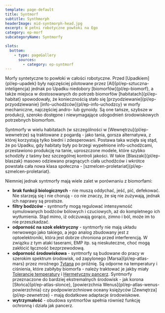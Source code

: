 ```yaml
---
template: page-default
title: Syntmorf
subtitle: Synthmorph
headerImage: mid-syntmorph-head.jpg
excerpt: W pełni robotyczne powłoki na Ego
category: ep-morf
subcategoryName: Syntmorfy

slots:
  bottom:
    - type: pageGallery
      sources:
        - category: ep-syntmorf
---
```

Morfy syntetyczne to powłoki w całości robotyczne. Przed [Upadkiem]{pl/ep-upadek} były najczęściej pilotowane przez [AI]{pl/ep-sztuczna-inteligencja} jednak po Upadku niedobory [biomorfów]{pl/ep-biomorf}, a także miejsca w dostosowanych do potrzeb biomorfów [habitatach]{pl/ep-habitat} spowodowały, że koniecznością stało się [przyodziewanie]{pl/ep-przyodziewanie} [info-uchodźców]{pl/ep-info-uchodzcy} w morfy mechaniczne, najczęściej andro- lub gynoidy. Są one tańsze, szybsze w produkcji, szeroko dostępne i niewymagające udogodnień środowiskowych potrzebnych biomorfom.

Syntmorfy w wielu habitatach (w szczególności w [Wewnętrzu]{pl/ep-wewnetrze} są traktowane z pogardą - jako tania, gorsza alternatywa, z której korzystają tylko biedni i zdesperowani. Postawa taka wzięła się stąd, że po Upadku, gdy habitaty były po brzegi wypełnione info-uchodźcami, przestawiono produkcję na tanie, uproszczone modele, które szybko schodziły z taśmy bez szczególnej kontroli jakości. W takie [Blaszaki]{pl/ep-blaszak} masowo odziewano pragnących ciała uchodźców i wkrótce powstała cała nowa klasa społeczna - [szmelcen-proletariat]{pl/ep-szmelcen-proletariat}.

Niemniej jednak syntmorfy mają wiele zalet w porównaniu z biomorfami:

*   **brak funkcji biologicznych** - nie muszą oddychać, jeść, pić, defekować. Nie starzeją się i nie chorują - co nie znaczy, że się nie zużywają, jednak ich naprawy są prostsze.
*   **filtry bodźców** - syntmorfy mogą regulować intensywność symulowanych bodźców bólowych i czuciowych, aż do kompletnego ich wytłumienia. Stąd mimo, iż odczuwają gorąco, zimno i ból, może im to nie przeszkadzać. 
*   **odporność na szok elektryczny** - syntmorfy nie mają układu nerwowego jako takiego, a jego analog zbudowany jest z optoelektroniki, która jest dobrze chroniona przed interferencją. W związku z tym ataki taserami, EMP itp. są nieskuteczne, choć mogą zakłócić łączność bezprzewodową.
*   **odporność środowiskowa** - syntmorfy są budowane do pracy w szerokim spektrum środowisk, od zapylonego [Marsa]{pl/ep-atlas-mars} przez mroźnego [Tytana](#) po próżnię. Są odporne na temperatury i ciśnienia, które zabiłyby biomorfa - należy traktować je jakby miały [Tolerancję temperatury](#) i [Hermetyczny pancerz](#). Syntmorfy przeznaczone do bardziej ekstremalnych środowisk - jak korona [Słońca]{pl/ep-atlas-slonce}, [powierzchnia Wenus]{pl/ep-atlas-wenus-powierzchnia} czy podpowierzchniowe oceany księżyców [Zewnętrza]{pl/ep-zewnetrze} - mają dodatkowe adaptacje środowiskowe.
*   **wytrzymałość** - obudowa syntmorfów spełnia również funkcję ochronną i działa jak pancerz.